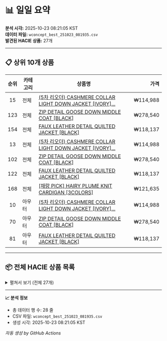 # 📊 일일 요약

**분석 시각:** 2025-10-23 08:21:05 KST  
**데이터 파일:** `wconcept_best_251023_081935.csv`  
**발견된 HACIE 상품:** 27개

---

## 📋 상위 10개 상품

| 순위 | 카테고리 | 상품명 | 가격 |
|:----:|---------|--------|-----:|
| 15 | 전체 | [(5차 리오더) CASHMERE COLLAR LIGHT DOWN JACKET [IVORY]...](https://m.wconcept.co.kr/Product/303596201) | ₩114,988 |
| 123 | 전체 | [ZIP DETAIL GOOSE DOWN MIDDLE COAT [BLACK]](https://m.wconcept.co.kr/Product/306157301) | ₩278,540 |
| 154 | 전체 | [FAUX LEATHER DETAIL QUILTED JACKET [BLACK]](https://m.wconcept.co.kr/Product/306105650) | ₩118,137 |
| 13 | 전체 | [(5차 리오더) CASHMERE COLLAR LIGHT DOWN JACKET [IVORY]...](https://m.wconcept.co.kr/Product/303596201) | ₩114,988 |
| 102 | 전체 | [ZIP DETAIL GOOSE DOWN MIDDLE COAT [BLACK]](https://m.wconcept.co.kr/Product/306157301) | ₩278,540 |
| 122 | 전체 | [FAUX LEATHER DETAIL QUILTED JACKET [BLACK]](https://m.wconcept.co.kr/Product/306105650) | ₩118,137 |
| 168 | 전체 | [[채랑 PICK] HAIRY PLUME KNIT CARDIGAN [3COLORS]](https://m.wconcept.co.kr/Product/307456270) | ₩121,635 |
| 10 | 아우터 | [(5차 리오더) CASHMERE COLLAR LIGHT DOWN JACKET [IVORY]...](https://m.wconcept.co.kr/Product/303596201) | ₩114,988 |
| 70 | 아우터 | [ZIP DETAIL GOOSE DOWN MIDDLE COAT [BLACK]](https://m.wconcept.co.kr/Product/306157301) | ₩278,540 |
| 81 | 아우터 | [FAUX LEATHER DETAIL QUILTED JACKET [BLACK]](https://m.wconcept.co.kr/Product/306105650) | ₩118,137 |

---

## 📦 전체 HACIE 상품 목록

<details>
<summary>펼쳐서 보기 (전체 27개)</summary>

| 순위 | 카테고리 | 상품명 | 가격 |
|:----:|---------|--------|-----:|
| 15 | 전체 | [(5차 리오더) CASHMERE COLLAR LIGHT DOWN JACKET [IVORY][BLACK]](https://m.wconcept.co.kr/Product/303596201) | ₩114,988 |
| 123 | 전체 | [ZIP DETAIL GOOSE DOWN MIDDLE COAT [BLACK]](https://m.wconcept.co.kr/Product/306157301) | ₩278,540 |
| 154 | 전체 | [FAUX LEATHER DETAIL QUILTED JACKET [BLACK]](https://m.wconcept.co.kr/Product/306105650) | ₩118,137 |
| 13 | 전체 | [(5차 리오더) CASHMERE COLLAR LIGHT DOWN JACKET [IVORY][BLACK]](https://m.wconcept.co.kr/Product/303596201) | ₩114,988 |
| 102 | 전체 | [ZIP DETAIL GOOSE DOWN MIDDLE COAT [BLACK]](https://m.wconcept.co.kr/Product/306157301) | ₩278,540 |
| 122 | 전체 | [FAUX LEATHER DETAIL QUILTED JACKET [BLACK]](https://m.wconcept.co.kr/Product/306105650) | ₩118,137 |
| 168 | 전체 | [[채랑 PICK] HAIRY PLUME KNIT CARDIGAN [3COLORS]](https://m.wconcept.co.kr/Product/307456270) | ₩121,635 |
| 10 | 아우터 | [(5차 리오더) CASHMERE COLLAR LIGHT DOWN JACKET [IVORY][BLACK]](https://m.wconcept.co.kr/Product/303596201) | ₩114,988 |
| 70 | 아우터 | [ZIP DETAIL GOOSE DOWN MIDDLE COAT [BLACK]](https://m.wconcept.co.kr/Product/306157301) | ₩278,540 |
| 81 | 아우터 | [FAUX LEATHER DETAIL QUILTED JACKET [BLACK]](https://m.wconcept.co.kr/Product/306105650) | ₩118,137 |
| 125 | 아우터 | [VOLUME HOODED HANDMADE SHORT COAT [BLACK][CAMEL]](https://m.wconcept.co.kr/Product/303596325) | ₩121,932 |
| 143 | 아우터 | [LIGHT WEIGHT HOODED GOOSE DOWN COAT [BLACK]](https://m.wconcept.co.kr/Product/306157288) | ₩203,490 |
| 180 | 아우터 | [(2차 리오더) HANDMADE CASHMERE DOUBLE COAT [3COLORS]](https://m.wconcept.co.kr/Product/303596346) | ₩278,112 |
| 27 | 원피스 | [(2차 리오더) ONE BUTTON DETAIL SLEEVELESS DRESS [BLACK]](https://m.wconcept.co.kr/Product/306105604) | ₩104,940 |
| 26 | 셔츠 | [(3차 리오더) BLUE STRIPE COTTON SHIRT [BLUE]](https://m.wconcept.co.kr/Product/306668472) | ₩83,776 |
| 162 | 셔츠 | [(3차 리오더) OVERSIZE DOLMAN SLEEVE SHEER SHIRT [5COLORS]](https://m.wconcept.co.kr/Product/306918731) | ₩90,816 |
| 182 | 셔츠 | [(20차 리오더) LAYERED CUFFS SHIRTS [5COLORS]](https://m.wconcept.co.kr/Product/301482915) | ₩77,000 |
| 60 | 티셔츠 | [[채랑 PICK] COLOR BLOCK RINGER TOP [3COLORS]](https://m.wconcept.co.kr/Product/306105578) | ₩33,748 |
| 20 | 니트 | [[채랑 PICK] HAIRY PLUME KNIT CARDIGAN [3COLORS]](https://m.wconcept.co.kr/Product/307456270) | ₩121,635 |
| 15 | 스커트 | [(11차 리오더) VINTAGE SILK LIKE CODUROY LONG SKIRT [BROWN][BLACK...](https://m.wconcept.co.kr/Product/306105637) | ₩83,072 |
| 18 | 스커트 | [[채랑 PICK] (CHOCOLATE/S - 11/18 재입고) NEW CLASSIC SUEDE LONG S...](https://m.wconcept.co.kr/Product/307414600) | ₩96,492 |
| 172 | 데님 | [SIDE SLIT STRAIGHT DENIM PANTS [DARK BLUE]](https://m.wconcept.co.kr/Product/301632929) | ₩45,936 |
| 21 | 전체 | [[채랑 PICK] VINTAGE VELVET TWIST STRAP MINI BAG [DARK BROWN]](https://m.wconcept.co.kr/Product/307456275) | ₩99,000 |
| 11 | 숄더백 | [[채랑 PICK] VINTAGE VELVET TWIST STRAP MINI BAG [DARK BROWN]](https://m.wconcept.co.kr/Product/307456275) | ₩99,000 |
| 137 | 숄더백 | [[채랑PICK] DOUBLE BUCKLE SHOULDER BAG [BEIGE]](https://m.wconcept.co.kr/Product/306772193) | ₩73,304 |
| 90 | 백액세서리 | [GLOSSY CRESCENT SMALL MOON KEY-RING [5COLORS]](https://m.wconcept.co.kr/Product/306105587) | ₩19,712 |
| 178 | 스카프/머플러 | [WOOL BLENDED LEOPARD SHAWL MUFFLER [MOCHA]](https://m.wconcept.co.kr/Product/307414607) | ₩83,160 |

</details>

---

**📈 분석 정보**
- 총 데이터 행 수: 28 줄
- CSV 파일: `wconcept_best_251023_081935.csv`
- 생성 시각: 2025-10-23 08:21:05 KST

*자동 생성 by GitHub Actions*
